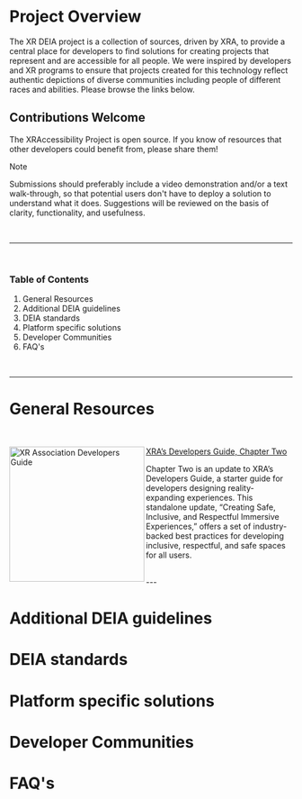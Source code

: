 # Project Overview 
The XR DEIA project is a collection of sources, driven by XRA, to provide a central place for developers to find solutions for creating projects that represent and are accessible for all people. We were inspired by developers and XR programs to ensure that projects created for this technology reflect authentic depictions of diverse communities including people of different races and abilities. Please browse the links below. 

## Contributions Welcome
The XRAccessibility Project is open source. If you know of resources that other developers could benefit from, please share them!
> [!NOTE]
>
> Submissions should preferably include a video demonstration and/or a text walk-through, so that potential users don't have to deploy a solution to understand what it does.  Suggestions will be reviewed on the basis of clarity, functionality, and usefulness.
<br />

---

<br />

### Table of Contents
1. General Resources 
2. Additional DEIA guidelines 
3. DEIA standards 
4. Platform specific solutions 
5. Developer Communities
6. FAQ's

<br />

---

# General Resources

<br />

<a href="https://xra.org/research/xr-primer-2-0-a-starter-guide-for-developers/"> <img src="https://i.imgur.com/ah6Zhbp.jpg" width=240 align="left" alt="XR Association Developers Guide"></a>[XRA’s Developers Guide, Chapter Two](https://xra.org/research/xr-primer-2-0-a-starter-guide-for-developers/)

Chapter Two is an update to XRA’s Developers Guide, a starter guide for developers designing reality-expanding experiences. This standalone update, “Creating Safe, Inclusive, and Respectful Immersive Experiences,” offers a set of industry-backed best practices for developing inclusive, respectful, and safe spaces for all users. 

<br />
---

# Additional DEIA guidelines 
# DEIA standards 
# Platform specific solutions 
# Developer Communities
# FAQ's
